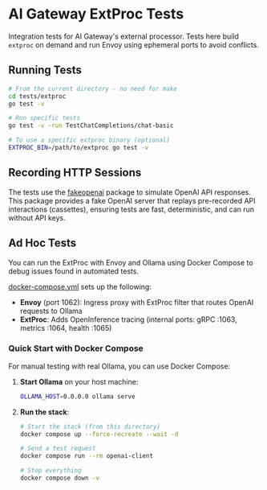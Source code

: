 # AI Gateway ExtProc Tests

Integration tests for AI Gateway's external processor. Tests here build
`extproc` on demand and run Envoy using ephemeral ports to avoid conflicts.

## Running Tests

```bash
# From the current directory - no need for make
cd tests/extproc
go test -v

# Run specific tests
go test -v -run TestChatCompletions/chat-basic

# To use a specific extproc binary (optional)
EXTPROC_BIN=/path/to/extproc go test -v
```

## Recording HTTP Sessions

The tests use the [fakeopenai](../../internal/fakeopenai) package to
simulate OpenAI API responses. This package provides a fake OpenAI server that
replays pre-recorded API interactions (cassettes), ensuring tests are fast,
deterministic, and can run without API keys.

## Ad Hoc Tests

You can run the ExtProc with Envoy and Ollama using Docker Compose to debug
issues found in automated tests.

[docker-compose.yml](docker-compose.yaml) sets up the following:

- **Envoy** (port 1062): Ingress proxy with ExtProc filter that routes OpenAI requests to Ollama
- **ExtProc**: Adds OpenInference tracing (internal ports: gRPC :1063, metrics :1064, health :1065)

### Quick Start with Docker Compose

For manual testing with real Ollama, you can use Docker Compose:

1. **Start Ollama** on your host machine:

   ```bash
   OLLAMA_HOST=0.0.0.0 ollama serve
   ```

2. **Run the stack**:

   ```bash
   # Start the stack (from this directory)
   docker compose up --force-recreate --wait -d

   # Send a test request
   docker compose run --rm openai-client

   # Stop everything
   docker compose down -v
   ```
